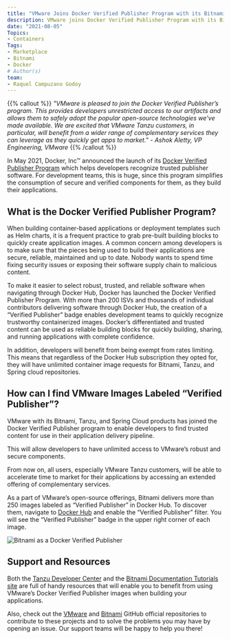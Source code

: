 ```yaml
---
title: "VMware Joins Docker Verified Publisher Program with its Bitnami, Tanzu and Spring Cloud Products"
description: VMware joins Docker Verified Publisher Program with its Bitnami, Tanzu and Spring Cloud products. From now on, developers can quickly recognize trustworthy containerized images as well as they will have unlimited container image requests for Bitnami, Tanzu, and Spring cloud repositories.
date: "2021-08-05"
Topics:
- Containers
Tags:
- Marketplace
- Bitnami
- Docker
# Author(s)
team: 
- Raquel Campuzano Godoy
---
```



{{% callout %}} _"VMware is pleased to join the Docker Verified Publisher’s program. This provides developers unrestricted access to our artifacts and allows them to safely adopt the popular open-source technologies we’ve made available. We are excited that VMware Tanzu customers, in particular, will benefit from a wider range of complementary services they can leverage as they quickly get apps to market.” - Ashok Aletty, VP Engineering, VMware_ {{% /callout %}}

In May 2021, Docker, Inc™ announced the launch of its [Docker Verified Publisher Program](https://www.docker.com/partners) which helps developers recognize trusted publisher software. For development teams, this is huge, since this program simplifies the consumption of secure and verified components for them, as they build their applications.  


## What is the Docker Verified Publisher Program? 

When building container-based applications or deployment templates such as Helm charts, it is a frequent practice to grab pre-built building blocks to quickly create application images. A common concern among developers is to make sure that the pieces being used to build their applications are secure, reliable, maintained and up to date. Nobody wants to spend time fixing security issues or exposing their software supply chain to malicious content.  

To make it easier to select robust, trusted, and reliable software when navigating through Docker Hub, Docker has launched the Docker Verified Publisher Program. With more than 200 ISVs and thousands of individual contributors delivering software through Docker Hub, the creation of a “Verified Publisher” badge enables development teams to quickly recognize trustworthy containerized images. Docker’s differentiated and trusted content can be used as reliable building blocks for quickly building, sharing, and running applications with complete confidence.  

In addition, developers will benefit from being exempt from rates limiting. This means that regardless of the Docker Hub subscription they opted for, they will have unlimited container image requests for Bitnami, Tanzu, and Spring cloud repositories.  


## How can I find VMware Images Labeled “Verified Publisher”? 

VMware with its Bitnami, Tanzu, and Spring Cloud products has joined the Docker Verified Publisher program to enable developers to find trusted content for use in their application delivery pipeline.  

This will allow developers to have unlimited access to VMware’s robust and secure components.

From now on, all users, especially VMware Tanzu customers, will be able to accelerate time to market for their applications by accessing an extended offering of complementary services.  

As a part of VMware’s open-source offerings, Bitnami delivers more than 250 images labeled as “Verified Publisher” in Docker Hub. To discover them, navigate to [Docker Hub](https://hub.docker.com/) and enable the “Verified Publisher” filter. You will see the “Verified Publisher” badge in the upper right corner of each image.  

![Bitnami as a Docker Verified Publisher](images/blogs/vmware-joined-docker-verified-program/bitnami-docker-verified-publisher.png)


## Support and Resources 

Both the [Tanzu Developer Center](https://tanzu.vmware.com/developer/) and the [Bitnami Documentation Tutorials site](https://docs.bitnami.com/tutorials/) are full of handy resources that will enable you to benefit from using VMware’s Docker Verified Publisher images when building your applications.  

Also, check out the [VMware](https://github.com/vmware/) and [Bitnami](https://github.com/bitnami/) GitHub official repositories to contribute to these projects and to solve the problems you may have by opening an issue. Our support teams will be happy to help you there! 
